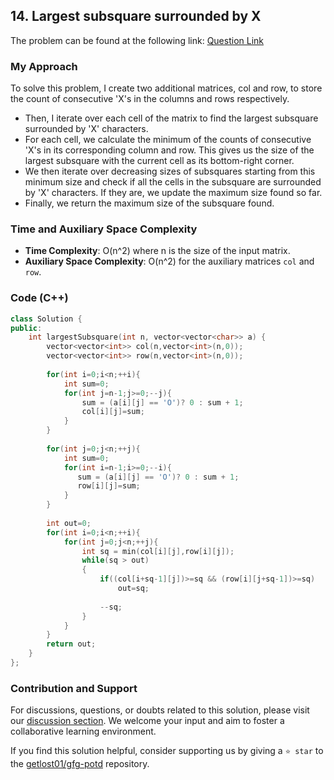 ## 14. Largest subsquare surrounded by X
The problem can be found at the following link: [Question Link](https://www.geeksforgeeks.org/problems/largest-subsquare-surrounded-by-x0558/1)

### My Approach
To solve this problem, I create two additional matrices, col and row, to store the count of consecutive 'X's in the columns and rows respectively.
- Then, I iterate over each cell of the matrix to find the largest subsquare surrounded by 'X' characters.
- For each cell, we calculate the minimum of the counts of consecutive 'X's in its corresponding column and row. This gives us the size of the largest subsquare with the current cell as its bottom-right corner.
- We then iterate over decreasing sizes of subsquares starting from this minimum size and check if all the cells in the subsquare are surrounded by 'X' characters. If they are, we update the maximum size found so far.
- Finally, we return the maximum size of the subsquare found.

### Time and Auxiliary Space Complexity
- **Time Complexity**: O(n^2) where n is the size of the input matrix.
- **Auxiliary Space Complexity**: O(n^2) for the auxiliary matrices `col` and `row`.

### Code (C++)

```cpp
class Solution {
public:
    int largestSubsquare(int n, vector<vector<char>> a) {
        vector<vector<int>> col(n,vector<int>(n,0));
        vector<vector<int>> row(n,vector<int>(n,0));
        
        for(int i=0;i<n;++i){
            int sum=0;
            for(int j=n-1;j>=0;--j){
                sum = (a[i][j] == 'O')? 0 : sum + 1;
                col[i][j]=sum;
            }
        }
        
        for(int j=0;j<n;++j){
            int sum=0;
            for(int i=n-1;i>=0;--i){
               sum = (a[i][j] == 'O')? 0 : sum + 1;
               row[i][j]=sum;
            }
        }
        
        int out=0;
        for(int i=0;i<n;++i){
            for(int j=0;j<n;++j){
                int sq = min(col[i][j],row[i][j]);
                while(sq > out)
                {
                    if((col[i+sq-1][j])>=sq && (row[i][j+sq-1])>=sq)
                        out=sq;
                    
                    --sq;
                }
            }
        }
        return out;
    }
};
```

### Contribution and Support

For discussions, questions, or doubts related to this solution, please visit our [discussion section](https://github.com/getlost01/gfg-potd/discussions). We welcome your input and aim to foster a collaborative learning environment.

If you find this solution helpful, consider supporting us by giving a `⭐ star` to the [getlost01/gfg-potd](https://github.com/getlost01/gfg-potd) repository.